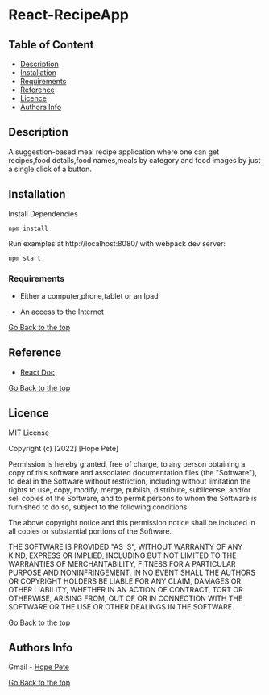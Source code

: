 # React-RecipeApp

## Table of Content

+ [Description](#description)
+ [Installation](#Installation)
+ [Requirements](#requirements)
+ [Reference](#reference)
+ [Licence](#licence)
+ [Authors Info](#author-Info)

## Description
<p>A suggestion-based meal recipe application where one can get recipes,food details,food names,meals by category and food images by just a single click of a button.</p>

## Installation
Install Dependencies
```
npm install
```

Run examples at http://localhost:8080/ with webpack dev server:
```
npm start
```


### Requirements

* Either a computer,phone,tablet or an Ipad

* An access to the Internet



[Go Back to the top](#RecipeApp)

## Reference
* <a href='https://reactjs.org/'>React Doc</a>

[Go Back to the top](#RecipeApp)

## Licence

MIT License

Copyright (c) [2022] [Hope Pete]

Permission is hereby granted, free of charge, to any person obtaining a copy
of this software and associated documentation files (the "Software"), to deal
in the Software without restriction, including without limitation the rights
to use, copy, modify, merge, publish, distribute, sublicense, and/or sell
copies of the Software, and to permit persons to whom the Software is
furnished to do so, subject to the following conditions:

The above copyright notice and this permission notice shall be included in all
copies or substantial portions of the Software.

THE SOFTWARE IS PROVIDED "AS IS", WITHOUT WARRANTY OF ANY KIND, EXPRESS OR
IMPLIED, INCLUDING BUT NOT LIMITED TO THE WARRANTIES OF MERCHANTABILITY,
FITNESS FOR A PARTICULAR PURPOSE AND NONINFRINGEMENT. IN NO EVENT SHALL THE
AUTHORS OR COPYRIGHT HOLDERS BE LIABLE FOR ANY CLAIM, DAMAGES OR OTHER
LIABILITY, WHETHER IN AN ACTION OF CONTRACT, TORT OR OTHERWISE, ARISING FROM,
OUT OF OR IN CONNECTION WITH THE SOFTWARE OR THE USE OR OTHER DEALINGS IN THE
SOFTWARE.

[Go Back to the top](#RecipeApp)

## Authors Info

Gmail - [Hope Pete](hope.pete@student.moringaschool.com)

[Go Back to the top](#RecipeApp)
